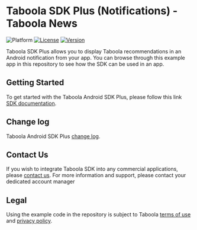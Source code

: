 # Taboola SDK Plus (Notifications) - Taboola News
![Platform](https://img.shields.io/badge/Platform-Android-green.svg)
[![License](https://img.shields.io/badge/License%20-Taboola%20SDK%20License-blue.svg)](https://github.com/taboola/taboola-android/blob/master/LICENSE)
[![Version](https://api.bintray.com/packages/taboola-com/taboola-android-sdk/android-sdk-plus/images/download.svg) ](https://bintray.com/taboola-com/taboola-android-sdk/android-sdk-plus/_latestVersion)

Taboola SDK Plus allows you to display Taboola recommendations in an Android notification from your app. You can browse through this example app in this repository to see how the SDK can be used in an app.

## Getting Started
To get started with the Taboola Android SDK Plus, please follow this link [SDK documentation](https://sdk.taboola.com/taboolasdk/docs/taboola-android-sdk-plus-notifications).

## Change log
Taboola Android SDK Plus [change log](https://sdk.taboola.com/taboolasdk/docs/taboola-android-sdk-plus-notifications#section-changelog).

## Contact Us
If you wish to integrate Taboola SDK into any commercial applications, please [contact us](https://www.taboola.com/contact?ref=taboola_sdk_github_examples).
For more information and support, please contact your dedicated account manager

## Legal
Using the example code in the repository is subject to Taboola [terms of use](https://www.taboola.com/terms-of-use) and [privacy policy](https://www.taboola.com/privacy-policy).
